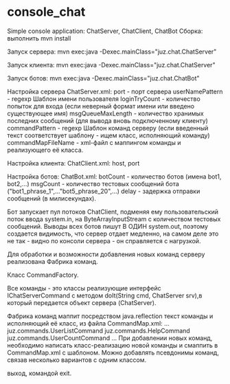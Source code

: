 # console_chat
Simple console application: ChatServer, ChatClient, ChatBot
Сборка:
выполнить mvn install

Запуск сервера:
mvn exec:java -Dexec.mainClass="juz.chat.ChatServer"

Запуск клиента:
mvn exec:java -Dexec.mainClass="juz.chat.ChatServer"

Запуск ботов:
mvn exec:java -Dexec.mainClass="juz.chat.ChatBot"

Настройка сервера
ChatServer.xml:
port - порт сервера
userNamePattern - regexp Шаблон имени пользователя 
loginTryCount - количество попыток для входа (если неверный формат имени или введено существующее имя) 
msgQueueMaxLength - количество хранимых последних сообщений (для вывода вновь подключенному клиенту)
commandPattern - regexp Шаблон команд серверу (если введенный текст соответствует шаблону - ищем класс, исполняющий команду) 
commandMapFileName - xml-файл с маппингом команды и реализующего её класса.

Настройка клиента:
ChatClient.xml:
host, 
port

Настройка ботов:
ChatBot.xml:
botCount - количество ботов (имена bot1, bot2,...)
msgCount - количество тестовых сообщений бота ("bot1_phrase_1",..."bot5_phrase_20",...)
delay - задержка отправки сообщений (в милисекундах).

Бот запускает пул потоков ChatClient, подменяя ему пользовательский поток ввода system.in, на ByteArrayInputStream с количеством тестовых сообщений.
Выводы всех ботов пишут В ОДИН system.out, 
поэтому создается видимость, что сервер отдает медленно, на самом деле это не так - видно по консоли сервера - он справляется с нагрузкой.


Для обработки и возможности добавления новых команд серверу реализована Фабрика команд.

Класс CommandFactory.

Все команды - это классы реализующие интерфейс IChatServerCommand 
с методом doIt(String cmd, ChatServer srv),в который передается объект сервера (ChatServer).

Фабрика команд маппит посредством java.reflection текст команды и исполняющий её класс,
из файла 
CommandMap.xml:
...
<entry key="#userlist">juz.commands.UserListCommand</entry>
<entry key="#help">juz.commands.HelpCommand</entry>
<entry key="#usercount">juz.commands.UserCountCommand</entry>
...
При добавлении новых команд, необходимо написать класс-реализацию новой команды и смаппить в  CommandMap.xml с шаблоном.
Можно добавлять псевдонимы команд, связав несколько вариантов с одним классом.

выход, командой exit.

